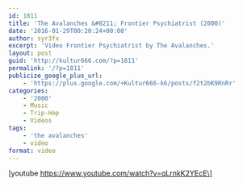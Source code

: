 ```yaml
---
id: 1811
title: 'The Avalanches &#8211; Frontier Psychiatrist (2000)'
date: '2016-01-29T00:20:24+00:00'
author: syr3fx
excerpt: 'Video Frontier Psychiatrist by The Avalanches.'
layout: post
guid: 'http://kultur666.com/?p=1811'
permalink: '/?p=1811'
publicize_google_plus_url:
    - 'https://plus.google.com/+Kultur666-k6/posts/f2t2bK9RnRr'
categories:
    - '2000'
    - Music
    - Trip-Hop
    - Videos
tags:
    - 'the avalanches'
    - video
format: video
---
```


\[youtube https://www.youtube.com/watch?v=qLrnkK2YEcE\]